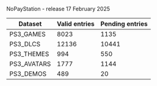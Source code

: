 NoPayStation - release 17 February 2025

|  Dataset  |Valid entries|Pending entries|
|-----------|-------------|---------------|
| PS3_GAMES |     8023    |      1135     |
|  PS3_DLCS |    12136    |     10441     |
| PS3_THEMES|     994     |      550      |
|PS3_AVATARS|     1777    |      1144     |
| PS3_DEMOS |     489     |       20      |